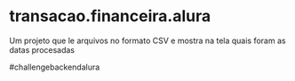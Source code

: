 # transacao.financeira.alura
Um projeto que le arquivos no formato CSV e mostra na tela quais foram as datas procesadas

#challengebackendalura
